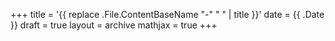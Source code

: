 +++
title = '{{ replace .File.ContentBaseName "-" " " | title }}'
date = {{ .Date }}
draft = true
layout = archive
mathjax = true
+++

